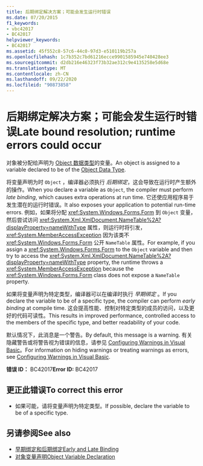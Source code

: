 ```yaml
---
title: 后期绑定解决方案；可能会发生运行时错误
ms.date: 07/20/2015
f1_keywords:
- vbc42017
- BC42017
helpviewer_keywords:
- BC42017
ms.assetid: 45f552c8-57c6-44c0-97d3-e510119b257a
ms.openlocfilehash: 1c7b352c7bd61216ecce9901585945e740428ee3
ms.sourcegitcommit: d2db216e46323f73b32ae312c9e4135258e5d68e
ms.translationtype: MT
ms.contentlocale: zh-CN
ms.lasthandoff: 09/22/2020
ms.locfileid: "90873858"
---
```

# <a name="late-bound-resolution-runtime-errors-could-occur"></a><span data-ttu-id="ab8df-102">后期绑定解决方案；可能会发生运行时错误</span><span class="sxs-lookup"><span data-stu-id="ab8df-102">Late bound resolution; runtime errors could occur</span></span>

<span data-ttu-id="ab8df-103">对象被分配给声明为 [Object 数据类型](../data-types/object-data-type.md)的变量。</span><span class="sxs-lookup"><span data-stu-id="ab8df-103">An object is assigned to a variable declared to be of the [Object Data Type](../data-types/object-data-type.md).</span></span>  
  
 <span data-ttu-id="ab8df-104">将变量声明为时 `Object` ，编译器必须执行 *后期绑定*，这会导致在运行时产生额外的操作。</span><span class="sxs-lookup"><span data-stu-id="ab8df-104">When you declare a variable as `Object`, the compiler must perform *late binding*, which causes extra operations at run time.</span></span> <span data-ttu-id="ab8df-105">它还使应用程序易于发生潜在的运行时错误。</span><span class="sxs-lookup"><span data-stu-id="ab8df-105">It also exposes your application to potential run-time errors.</span></span> <span data-ttu-id="ab8df-106">例如，如果将分配 <xref:System.Windows.Forms.Form> 到 `Object` 变量，然后尝试访问 <xref:System.Xml.XmlDocument.NameTable%2A?displayProperty=nameWithType> 属性，则运行时将引发， <xref:System.MemberAccessException> 因为该类不 <xref:System.Windows.Forms.Form> 公开 `NameTable` 属性。</span><span class="sxs-lookup"><span data-stu-id="ab8df-106">For example, if you assign a <xref:System.Windows.Forms.Form> to the `Object` variable and then try to access the <xref:System.Xml.XmlDocument.NameTable%2A?displayProperty=nameWithType> property, the runtime throws a <xref:System.MemberAccessException> because the <xref:System.Windows.Forms.Form> class does not expose a `NameTable` property.</span></span>  
  
 <span data-ttu-id="ab8df-107">如果将变量声明为特定类型，编译器可以在编译时执行 *早期绑定* 。</span><span class="sxs-lookup"><span data-stu-id="ab8df-107">If you declare the variable to be of a specific type, the compiler can perform *early binding* at compile time.</span></span> <span data-ttu-id="ab8df-108">这会提高性能、控制对特定类型的成员的访问，以及更好的代码可读性。</span><span class="sxs-lookup"><span data-stu-id="ab8df-108">This results in improved performance, controlled access to the members of the specific type, and better readability of your code.</span></span>  
  
 <span data-ttu-id="ab8df-109">默认情况下，此消息是一个警告。</span><span class="sxs-lookup"><span data-stu-id="ab8df-109">By default, this message is a warning.</span></span> <span data-ttu-id="ab8df-110">有关隐藏警告或将警告视为错误的信息，请参见 [Configuring Warnings in Visual Basic](/visualstudio/ide/configuring-warnings-in-visual-basic)。</span><span class="sxs-lookup"><span data-stu-id="ab8df-110">For information on hiding warnings or treating warnings as errors, see [Configuring Warnings in Visual Basic](/visualstudio/ide/configuring-warnings-in-visual-basic).</span></span>  
  
 <span data-ttu-id="ab8df-111">**错误 ID：** BC42017</span><span class="sxs-lookup"><span data-stu-id="ab8df-111">**Error ID:** BC42017</span></span>  
  
## <a name="to-correct-this-error"></a><span data-ttu-id="ab8df-112">更正此错误</span><span class="sxs-lookup"><span data-stu-id="ab8df-112">To correct this error</span></span>  
  
- <span data-ttu-id="ab8df-113">如果可能，请将变量声明为特定类型。</span><span class="sxs-lookup"><span data-stu-id="ab8df-113">If possible, declare the variable to be of a specific type.</span></span>  
  
## <a name="see-also"></a><span data-ttu-id="ab8df-114">另请参阅</span><span class="sxs-lookup"><span data-stu-id="ab8df-114">See also</span></span>

- [<span data-ttu-id="ab8df-115">早期绑定和后期绑定</span><span class="sxs-lookup"><span data-stu-id="ab8df-115">Early and Late Binding</span></span>](../../programming-guide/language-features/early-late-binding/index.md)
- [<span data-ttu-id="ab8df-116">对象变量声明</span><span class="sxs-lookup"><span data-stu-id="ab8df-116">Object Variable Declaration</span></span>](../../programming-guide/language-features/variables/object-variable-declaration.md)
